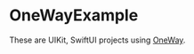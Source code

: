 # OneWayExample

These are UIKit, SwiftUI projects using [OneWay](https://github.com/DevYeom/OneWay).
